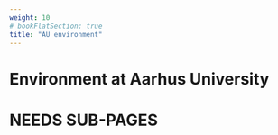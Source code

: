 ```yaml
---
weight: 10
# bookFlatSection: true
title: "AU environment"
---
```


# Environment at Aarhus University

# NEEDS SUB-PAGES

